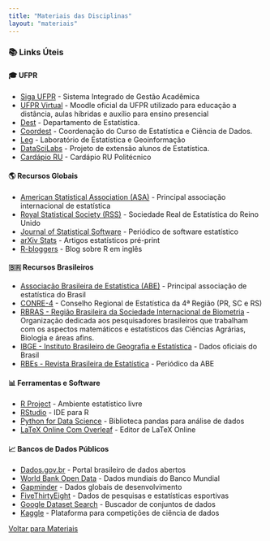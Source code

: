 ```yaml
---
title: "Materiais das Disciplinas"
layout: "materiais"
---
```


### 📚 Links Úteis

#### 🎓 **UFPR**
- [Siga UFPR](https://siga.ufpr.br/siga/visitante/login.jsp) - Sistema Integrado de Gestão Acadêmica
- [UFPR Virtual](https://ufprvirtual.ufpr.br/) - Moodle oficial da UFPR utilizado para educação a distância, aulas híbridas e auxílio para ensino presencial
- [Dest](https://est.ufpr.br/) - Departamento de Estatística.
- [Coordest](https://coordest.ufpr.br/) - Coordenação do Curso de Estatística e Ciência de Dados.
- [Leg](http://leg.ufpr.br/doku.php) - Laboratório de Estatística e Geoinformação
- [DataSciLabs](http://datascilabs.leg.ufpr.br/) - Projeto de extensão alunos de Estatística.
- [Cardápio RU](https://pra.ufpr.br/ru/ru-centro-politecnico/) - Cardápio RU Politécnico

#### 🌎 **Recursos Globais**
- [American Statistical Association (ASA)](https://www.amstat.org/) - Principal associação internacional de estatística
- [Royal Statistical Society (RSS)](https://rss.org.uk/) - Sociedade Real de Estatística do Reino Unido
- [Journal of Statistical Software](https://www.jstatsoft.org/) - Periódico de software estatístico
- [arXiv Stats](https://arxiv.org/archive/stat) - Artigos estatísticos pré-print
- [R-bloggers](https://www.r-bloggers.com/) - Blog sobre R em inglês

#### 🇧🇷 **Recursos Brasileiros**
- [Associação Brasileira de Estatística (ABE)](https://abe.org.br/) - Principal associação de estatística do Brasil
- [CONRE-4](https://www.conre4.org.br/) - Conselho Regional de Estatística da 4ª Região (PR, SC e RS)
- [RBRAS - Região Brasileira da Sociedade Internacional de Biometria](https://www.rbras.org.br/) - Organização dedicada aos pesquisadores brasileiros que trabalham com os aspectos matemáticos e estatísticos das Ciências Agrárias, Biologia e áreas afins.
- [IBGE - Instituto Brasileiro de Geografia e Estatística](https://www.ibge.gov.br/) - Dados oficiais do Brasil
- [RBEs - Revista Brasileira de Estatística](https://rbes.ibge.gov.br/) - Periódico da ABE

#### 📊 **Ferramentas e Software**
- [R Project](https://www.r-project.org/) - Ambiente estatístico livre
- [RStudio](https://www.rstudio.com/) - IDE para R
- [Python for Data Science](https://pandas.pydata.org/) - Biblioteca pandas para análise de dados
- [LaTeX Online Com Overleaf](https://pt.overleaf.com/) - Editor de LaTeX Online

#### 📈 **Bancos de Dados Públicos**
- [Dados.gov.br](https://dados.gov.br/) - Portal brasileiro de dados abertos
- [World Bank Open Data](https://data.worldbank.org/) - Dados mundiais do Banco Mundial
- [Gapminder](https://www.gapminder.org/data/) - Dados globais de desenvolvimento
- [FiveThirtyEight](https://data.fivethirtyeight.com/) - Dados de pesquisas e estatísticas esportivas
- [Google Dataset Search](https://datasetsearch.research.google.com/) - Buscador de conjuntos de dados
- [Kaggle](https://www.kaggle.com/) - Plataforma para competições de ciência de dados

[Voltar para Materiais](/materiais/)